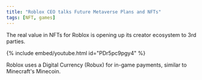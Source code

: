 ```yaml
---
title: "Roblox CEO talks Future Metaverse Plans and NFTs"
tags: [NFT, games]
---
```


The real value in NFTs for Roblox is opening up its creator ecosystem to 3rd parties.

{% include embed/youtube.html id="PDr5pc9pgy4" %}

Roblox uses a Digital Currency (Robux) for in-game payments, similar to Minecraft's Minecoin.
